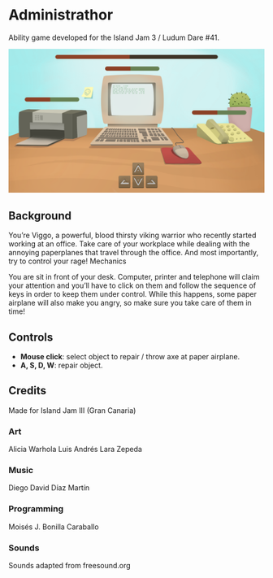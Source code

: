 # Administrathor

Ability game developed for the Island Jam 3 / Ludum Dare #41.

![Administrathor screenshot](img/administrathor.png)

## Background

You’re Viggo, a powerful, blood thirsty viking warrior who recently started working at an office. Take care of your workplace while dealing with the annoying paperplanes that travel through the office. And most importantly, try to control your rage!
Mechanics

You are sit in front of your desk. Computer, printer and telephone will claim your attention and you’ll have to click on them and follow the sequence of keys in order to keep them under control. While this happens, some paper airplane will also make you angry, so make sure you take care of them in time!

## Controls

* **Mouse click**: select object to repair / throw axe at paper airplane.
* **A, S, D, W**: repair object.

## Credits

Made for Island Jam III (Gran Canaria)

### Art

Alicia Warhola 
Luis Andrés Lara Zepeda

### Music

Diego David Díaz Martín

### Programming

Moisés J. Bonilla Caraballo

### Sounds

Sounds adapted from freesound.org
